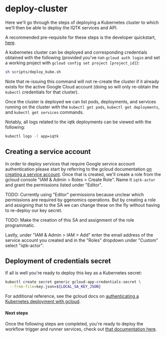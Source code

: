 # deploy-cluster

Here we'll go through the steps of deploying a Kubernetes cluster to which we'll then be able to deploy the IQTK services and API.

A recommended pre-requisite for these steps is the developer quickstart, [here](https://github.com/iqtk/iqtk/blob/master/inquiry/docs/developer/developer-quickstart.md).

A kubernetes cluster can be deployed and corresponding credentials obtained with the following (provided you've run `gcloud auth login` and set a working project with `gcloud config set project [project_id]`):

```bash
sh scripts/deploy_kube.sh
```

Note that re-issuing this command will not re-create the cluster if it already exists for the active Google Cloud account (doing so will only re-obtain the `kubectl` credentials for that cluster).

Once the cluster is deployed we can list pods, deployments, and services running on the cluster with the `kubectl get pods`, `kubectl get deployments`, and `kubectl get services` commands.

Notably, all logs related to the iqtk deployments can be viewed with the following:

```bash
kubectl logs -l app=iqtk
```

## Creating a service account

In order to deploy services that require Google service account authentication please start by referring to the gcloud documentation [on creating a service account](https://cloud.google.com/iam/docs/creating-managing-service-accounts). Once that is created, we'll create a role from the gcloud console "IAM & Admin > Roles > Create Role". Name it `iqtk-actor` and grant the permissions listed under "Editor".

TODO: Currently using "Editor" permissions because unclear which permissions are required by ggenomics operations. But by creating a role and assigning that to the SA we can change these on the fly without having to re-deploy our key secret.

TODO: Make the creation of this SA and assignment of the role programmatic.

Lastly, under "IAM & Admin > IAM > Add" enter the email address of the service account you created and in the "Roles" dropdown under "Custom" select "iqtk-actor".

## Deployment of credentials secret

If all is well you're ready to deploy this key as a Kubernetes secret:

```bash
kubectl create secret generic gcloud-app-credentials-secret \
  --from-file=key.json=${LOCAL_SA_KEY_JSON}
```

For additional reference, see the gcloud docs on [authenticating a Kubernetes deployment with gcloud](https://cloud.google.com/container-engine/docs/tutorials/authenticating-to-cloud-pubsub).

#### Next steps

Once the following steps are completed, you're ready to deploy the workflow trigger and runner services, check out [that documentation here](deploy-services.md).
